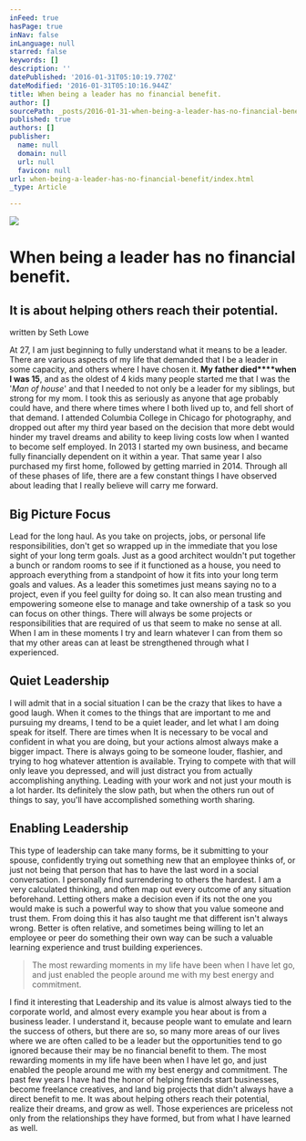 ```yaml
---
inFeed: true
hasPage: true
inNav: false
inLanguage: null
starred: false
keywords: []
description: ''
datePublished: '2016-01-31T05:10:19.770Z'
dateModified: '2016-01-31T05:10:16.944Z'
title: When being a leader has no financial benefit.
author: []
sourcePath: _posts/2016-01-31-when-being-a-leader-has-no-financial-benefit.md
published: true
authors: []
publisher:
  name: null
  domain: null
  url: null
  favicon: null
url: when-being-a-leader-has-no-financial-benefit/index.html
_type: Article

---
```

![](https://s3-us-west-2.amazonaws.com/the-grid-img/p/c98b6ec67ad0ce4f1d378c275baba208cb161321.jpg)

# When being a leader has no financial benefit.

## It is about helping others reach their potential.

written by Seth Lowe

At 27, I am just beginning to fully understand what it means to be a leader. There are various aspects of my life that demanded that I be a leader in some capacity, and others where I have chosen it. **My father died****when I was 15**, and as the oldest of 4 kids many people started me that I was the '_Man of house_' and that I needed to not only be a leader for my siblings, but strong for my mom. I took this as seriously as anyone that age probably could have, and there where times where I both lived up to, and fell short of that demand. I attended Columbia College in Chicago for photography, and dropped out after my third year based on the decision that more debt would hinder my travel dreams and ability to keep living costs low when I wanted to become self employed. In 2013 I started my own business, and became fully financially dependent on it within a year. That same year I also purchased my first home, followed by getting married in 2014\. Through all of these phases of life, there are a few constant things I have observed about leading that I really believe will carry me forward.

## Big Picture Focus

Lead for the long haul. As you take on projects, jobs, or personal life responsibilities, don't get so wrapped up in the immediate that you lose sight of your long term goals. Just as a good architect wouldn't put together a bunch or random rooms to see if it functioned as a house, you need to approach everything from a standpoint of how it fits into your long term goals and values. As a leader this sometimes just means saying no to a project, even if you feel guilty for doing so. It can also mean trusting and empowering someone else to manage and take ownership of a task so you can focus on other things. There will always be some projects or responsibilities that are required of us that seem to make no sense at all. When I am in these moments I try and learn whatever I can from them so that my other areas can at least be strengthened through what I experienced.

## Quiet Leadership

I will admit that in a social situation I can be the crazy that likes to have a good laugh. When it comes to the things that are important to me and pursuing my dreams, I tend to be a quiet leader, and let what I am doing speak for itself. There are times when It is necessary to be vocal and confident in what you are doing, but your actions almost always make a bigger impact. There is always going to be someone louder, flashier, and trying to hog whatever attention is available. Trying to compete with that will only leave you depressed, and will just distract you from actually accomplishing anything. Leading with your work and not just your mouth is a lot harder. Its definitely the slow path, but when the others run out of things to say, you'll have accomplished something worth sharing.

## Enabling Leadership

This type of leadership can take many forms, be it submitting to your spouse, confidently trying out something new that an employee thinks of, or just not being that person that has to have the last word in a social conversation. I personally find surrendering to others the hardest. I am a very calculated thinking, and often map out every outcome of any situation beforehand. Letting others make a decision even if its not the one you would make is such a powerful way to show that you value someone and trust them. From doing this it has also taught me that different isn't always wrong. Better is often relative, and sometimes being willing to let an employee or peer do something their own way can be such a valuable learning experience and trust building experiences.

> The most rewarding moments in my life have been when I have let go, and just enabled the people around me with my best energy and commitment.

I find it interesting that Leadership and its value is almost always tied to the corporate world, and almost every example you hear about is from a business leader. I understand it, because people want to emulate and learn the success of others, but there are so, so many more areas of our lives where we are often called to be a leader but the opportunities tend to go ignored because their may be no financial benefit to them. The most rewarding moments in my life have been when I have let go, and just enabled the people around me with my best energy and commitment. The past few years I have had the honor of helping friends start businesses, become freelance creatives, and land big projects that didn't always have a direct benefit to me. It was about helping others reach their potential, realize their dreams, and grow as well. Those experiences are priceless not only from the relationships they have formed, but from what I have learned as well.